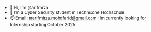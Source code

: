 - 👋 Hi, I’m @arifmrza
- 👀 I’m a Cyber Security student in Technische Hochschule 
- 📫 Email: marifmirza.mohdfarid@gmail.com
-Im currently looking for Internship starting October 2025
<!---
arifmrza/arifmrza is a ✨ special ✨ repository because its `README.md` (this file) appears on your GitHub profile.
You can click the Preview link to take a look at your changes.
--->

